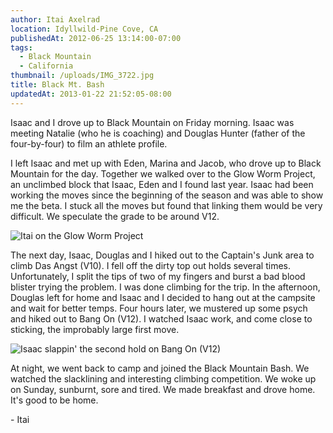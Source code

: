 ```yaml
---
author: Itai Axelrad
location: Idyllwild-Pine Cove, CA
publishedAt: 2012-06-25 13:14:00-07:00
tags:
  - Black Mountain
  - California
thumbnail: /uploads/IMG_3722.jpg
title: Black Mt. Bash
updatedAt: 2013-01-22 21:52:05-08:00
---
```


Isaac and I drove up to Black Mountain on Friday morning. Isaac was meeting Natalie (who he is coaching) and Douglas Hunter (father of the four-by-four) to film an athlete profile.

I left Isaac and met up with Eden, Marina and Jacob, who drove up to Black Mountain for the day. Together we walked over to the Glow Worm Project, an unclimbed block that Isaac, Eden and I found last year. Isaac had been working the moves since the beginning of the season and was able to show me the beta. I stuck all the moves but found that linking them would be very difficult. We speculate the grade to be around V12.

![Itai on the Glow Worm Project](/uploads/IMG_3722.jpg)

The next day, Isaac, Douglas and I hiked out to the Captain's Junk area to climb Das Angst (V10). I fell off the dirty top out holds several times. Unfortunately, I split the tips of two of my fingers and burst a bad blood blister trying the problem. I was done climbing for the trip. In the afternoon, Douglas left for home and Isaac and I decided to hang out at the campsite and wait for better temps. Four hours later, we mustered up some psych and hiked out to Bang On (V12). I watched Isaac work, and come close to sticking, the improbably large first move.

![Isaac slappin' the second hold on Bang On (V12)](/uploads/IMG_3774.JPG)

At night, we went back to camp and joined the Black Mountain Bash.
We watched the slacklining and interesting climbing competition. We woke up on Sunday, sunburnt, sore and tired. We made breakfast and drove home. It's good to be home.

\- Itai
